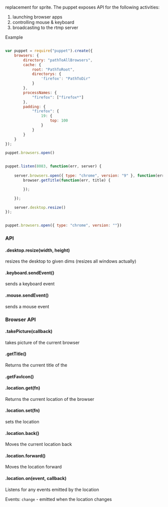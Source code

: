 replacement for sprite. The puppet exposes API for the following activities:

1. launching browser apps
2. controlling mouse & keyboard
3. broadcasting to the rtmp server


Example

```javascript

var puppet = require("puppet").create({
	browsers: {
		directory: "pathToAllBrowsers",
		cache: {
			root: "PathToRoot",
			directorys: {
				'firefox': "PathToDir"
			}
		},
		processNames: {
			"firefox": ["firefox*"]
		},
		padding: {
			"firefox": {
				19: {
					top: 100
				}
			}
		}
	}
});

puppet.browsers.open()


puppet.listen(8083, function(err, server) {
		
	server.browsers.open({ type: "chrome", version: "9" }, function(err, browser) {
		browser.getTitle(function(err, title) {

		});

	});

	server.desktop.resize()
});


puppet.browsers.open({ type: "chrome", version: ""})

```

### API

#### .desktop.resize(width, height)

resizes the desktop to given dims (resizes all windows actually)

#### .keyboard.sendEvent()

sends a keyboard event

#### .mouse.sendEvent()

sends a mouse event

### Browser API

#### .takePicture(callback)

takes picture of the current browser

#### .getTitle()

Returns the current title of the 

#### .getFavIcon()

#### .location.get(fn)

Returns the current location of the browser

#### .location.set(fn)

sets the location

#### .location.back()

Moves the current location back

#### .location.forward()

Moves the location forward

#### .location.on(event, callback)

Listens for any events emitted by the location

Events:
	`change` - emitted when the location changes


